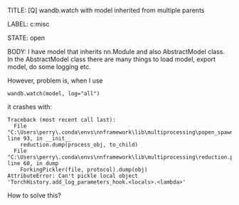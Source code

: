 TITLE:
[Q] wandb.watch with model inherited from multiple parents

LABEL:
c:misc

STATE:
open

BODY:
I have model that inherits nn.Module and also AbstractModel class. In the AbstractModel class there are many things to load model, export model, do some logging etc. 

However, problem is, when I use 

`wandb.watch(model, log="all")`

it crashes with:
```
Traceback (most recent call last):
  File "C:\Users\perry\.conda\envs\nnframework\lib\multiprocessing\popen_spawn_win32.py", line 93, in __init__
    reduction.dump(process_obj, to_child)
  File "C:\Users\perry\.conda\envs\nnframework\lib\multiprocessing\reduction.py", line 60, in dump
    ForkingPickler(file, protocol).dump(obj)
AttributeError: Can't pickle local object 'TorchHistory.add_log_parameters_hook.<locals>.<lambda>'
```

How to solve this?

